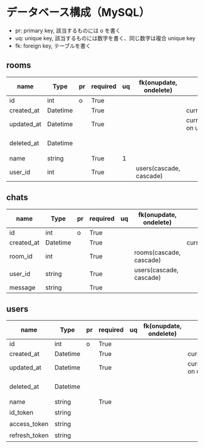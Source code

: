 # データベース構成（MySQL）

- pr: primary key, 該当するものには o を書く
- uq: unique key, 該当するものには数字を書く、同じ数字は複合 unique key
- fk: foreign key, テーブルを書く

## rooms

| name         | Type     | pr  | required | uq  | fk(onupdate, ondelete)  | default                     | description   |
| ------------ | -------- | --- | -------- | --- | ----------------------- | --------------------------- | ------------- |
| id           | int      | o   | True     |     |                         |                             | autoincrement |
| created_at   | Datetime |     | True     |     |                         | current_timestamp           |
| updated_at   | Datetime |     | True     |     |                         | current_timestamp on update |
| deleted_at   | Datetime |     |          |     |                         |                             | ログ保管のため  |
| name         | string   |     | True     | 1   |
| user_id      | int      |     | True     |     | users(cascade, cascade) |


## chats

| name       | Type     | pr  | required | uq  | fk(onupdate, ondelete)  | default                     | description   |
| ---------- | -------- | --- | -------- | --- | ----------------------- | --------------------------- | ------------- |
| id         | int      | o   | True     |     |                         |                             | autoincrement |
| created_at | Datetime |     | True     |     |                         | current_timestamp           |
| room_id    | int      |     | True     |     | rooms(cascade, cascade) |
| user_id    | string   |     | True     |     | users(cascade, cascade) |
| message    | string   |     | True     |


## users

| name                | Type     | pr  | required | uq  | fk(onupdate, ondelete)  | default                     | description   |
| ------------------- | -------- | --- | -------- | --- | ----------------------- | --------------------------- | ------------- |
| id                  | int      | o   | True     |     |                         |                             | autoincrement |
| created_at          | Datetime |     | True     |     |                         | current_timestamp           |
| updated_at          | Datetime |     | True     |     |                         | current_timestamp on update |
| deleted_at          | Datetime |     |          |     |                         |                             | ログ保管のため  |
| name                | string   |     | True     |
| id_token            | string   |     |          |     |                         |                             | 1000文字以上   |
| access_token        | string   |     |          |     |                         |                             | 1000文字以上   |
| refresh_token       | string   |     |          |     |                         |                             | 1000文字以上   |
